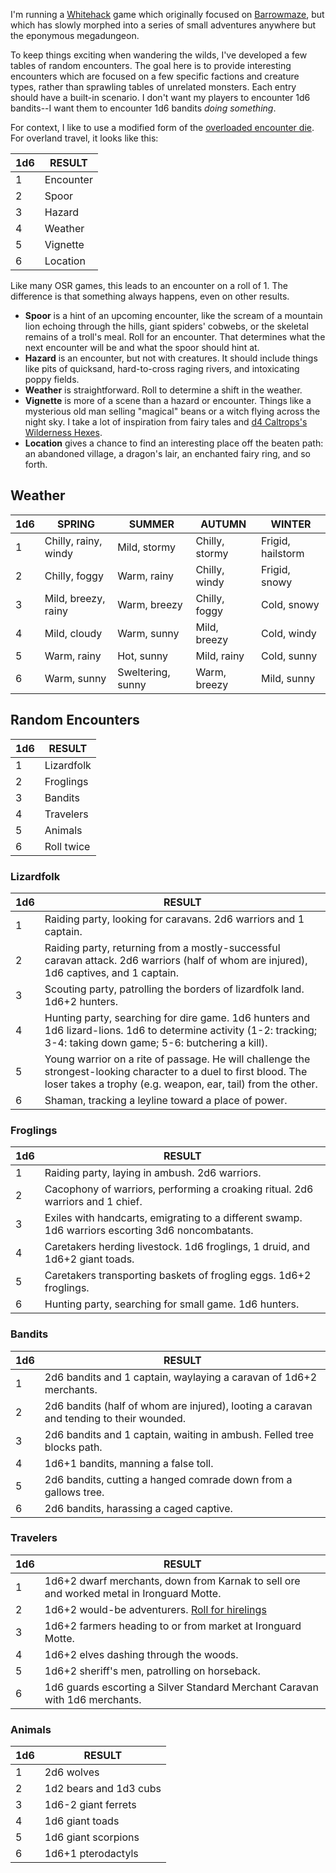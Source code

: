 I'm running a [Whitehack](https://whitehackrpg.wordpress.com/) game which originally focused on [Barrowmaze](https://www.drivethrurpg.com/product/139762/Barrowmaze-Complete), but which has slowly morphed into a series of small adventures anywhere but the eponymous megadungeon.

To keep things exciting when wandering the wilds, I've developed a few tables of random encounters. The goal here is to provide interesting encounters which are focused on a few specific factions and creature types, rather than sprawling tables of unrelated monsters. Each entry should have a built-in scenario. I don't want my players to encounter 1d6 bandits--I want them to encounter 1d6 bandits *doing something*.

For context, I like to use a modified form of the [overloaded encounter die](http://www.necropraxis.com/2014/02/03/overloading-the-encounter-die/). For overland travel, it looks like this:

| 1d6 | RESULT |
| --- | --- |
| 1 | Encounter |
| 2 | Spoor |
| 3 | Hazard |
| 4 | Weather |
| 5 | Vignette |
| 6 | Location |

Like many OSR games, this leads to an encounter on a roll of 1. The difference is that something always happens, even on other results.
- **Spoor** is a hint of an upcoming encounter, like the scream of a mountain lion echoing through the hills, giant spiders' cobwebs, or the skeletal remains of a troll's meal. Roll for an encounter. That determines what the next encounter will be and what the spoor should hint at.
- **Hazard** is an encounter, but not with creatures. It should include things like pits of quicksand, hard-to-cross raging rivers, and intoxicating poppy fields.
- **Weather** is straightforward. Roll to determine a shift in the weather.
- **Vignette** is more of a scene than a hazard or encounter. Things like a mysterious old man selling "magical" beans or a witch flying across the night sky. I take a lot of inspiration from fairy tales and [d4 Caltrops's Wilderness Hexes](https://blog.d4caltrops.com/2018/03/wilderness-hexes-version-10.html).
- **Location** gives a chance to find an interesting place off the beaten path: an abandoned village, a dragon's lair, an enchanted fairy ring, and so forth.

## Weather
| 1d6 | SPRING | SUMMER | AUTUMN | WINTER |
| --- | --- | --- | --- | --- |
| 1 | Chilly, rainy, windy | Mild, stormy      | Chilly, stormy | Frigid, hailstorm |
| 2 | Chilly, foggy        | Warm, rainy       | Chilly, windy  | Frigid, snowy |
| 3 | Mild, breezy, rainy  | Warm, breezy      | Chilly, foggy  | Cold, snowy |
| 4 | Mild, cloudy         | Warm, sunny       | Mild, breezy   | Cold, windy |
| 5 | Warm, rainy          | Hot, sunny        | Mild, rainy    | Cold, sunny |
| 6 | Warm, sunny          | Sweltering, sunny | Warm, breezy   | Mild, sunny |

## Random Encounters
| 1d6 | RESULT |
| --- | --- |
| 1 | Lizardfolk |
| 2 | Froglings |
| 3 | Bandits |
| 4 | Travelers |
| 5 | Animals |
| 6 | Roll twice |

### Lizardfolk
| 1d6 | RESULT |
| --- | --- |
| 1 | Raiding party, looking for caravans. 2d6 warriors and 1 captain. |
| 2 | Raiding party, returning from a mostly-successful caravan attack. 2d6 warriors (half of whom are injured), 1d6 captives, and 1 captain. |
| 3 | Scouting party, patrolling the borders of lizardfolk land. 1d6+2 hunters. |
| 4 | Hunting party, searching for dire game. 1d6 hunters and 1d6 lizard-lions. 1d6 to determine activity (1-2: tracking; 3-4: taking down game; 5-6: butchering a kill). |
| 5 | Young warrior on a rite of passage. He will challenge the strongest-looking character to a duel to first blood. The loser takes a trophy (e.g. weapon, ear, tail) from the other. |
| 6 | Shaman, tracking a leyline toward a place of power. |

### Froglings
| 1d6 | RESULT |
| --- | --- |
| 1 | Raiding party, laying in ambush. 2d6 warriors. |
| 2 | Cacophony of warriors, performing a croaking ritual. 2d6 warriors and 1 chief. |
| 3 | Exiles with handcarts, emigrating to a different swamp. 1d6 warriors escorting 3d6 noncombatants. |
| 4 | Caretakers herding livestock. 1d6 froglings, 1 druid, and 1d6+2 giant toads. |
| 5 | Caretakers transporting baskets of frogling eggs. 1d6+2 froglings. |
| 6 | Hunting party, searching for small game. 1d6 hunters. |

### Bandits
| 1d6 | RESULT |
| --- | --- |
| 1 | 2d6 bandits and 1 captain, waylaying a caravan of 1d6+2 merchants. |
| 2 | 2d6 bandits (half of whom are injured), looting a caravan and tending to their wounded. |
| 3 | 2d6 bandits and 1 captain, waiting in ambush. Felled tree blocks path. |
| 4 | 1d6+1 bandits, manning a false toll. |
| 5 | 2d6 bandits, cutting a hanged comrade down from a gallows tree. |
| 6 | 2d6 bandits, harassing a caged captive. |

### Travelers
| 1d6 | RESULT |
| --- | --- |
| 1 | 1d6+2 dwarf merchants, down from Karnak to sell ore and worked metal in Ironguard Motte. |
| 2 | 1d6+2 would-be adventurers. [Roll for hirelings](http://barrowmaze.com/meatshields/) |
| 3 | 1d6+2 farmers heading to or from market at Ironguard Motte. |
| 4 | 1d6+2 elves dashing through the woods. |
| 5 | 1d6+2 sheriff's men, patrolling on horseback. |
| 6 | 1d6 guards escorting a Silver Standard Merchant Caravan with 1d6 merchants. |

### Animals
| 1d6 | RESULT |
| --- | --- |
| 1 | 2d6 wolves |
| 2 | 1d2 bears and 1d3 cubs |
| 3 | 1d6-2 giant ferrets |
| 4 | 1d6 giant toads |
| 5 | 1d6 giant scorpions |
| 6 | 1d6+1 pterodactyls |
